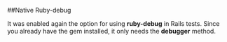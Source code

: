 ##Native Ruby-debug

It was enabled again the option for using **ruby-debug** in Rails tests. Since you already have the gem installed, it only needs the **debugger** method.
